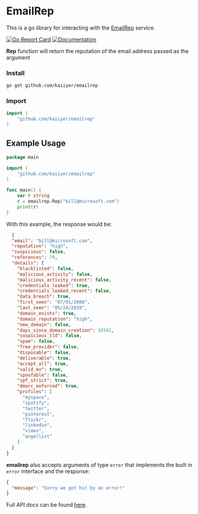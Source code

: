 # EmailRep

This is a go library for interacting with the [EmailRep](https://emailrep.io) service.


[![Go Report Card](https://goreportcard.com/badge/github.com/kaiiyer/emailrep)](https://goreportcard.com/report/github.com/kaiiyer/emailrep)
[![Documentation](https://godoc.org/github.com/kaiiyer/emailrep?status.svg)](http://godoc.org/github.com/kaiiyer/emailrep)

**Rep** function will return the reputation of the email address passed as the argument 

### Install

```bash
go get github.com/kaiiyer/emailrep
```

### Import

```go
import (
	"github.com/kaiiyer/emailrep"
)
```

## Example Usage

```go
package main

import (
	"github.com/kaiiyer/emailrep"
)

func main() {
	var r string
	r = emailrep.Rep("bill@microsoft.com")
	print(r)
}
```

With this example, the response would be:

```json
  {
  "email": "bill@microsoft.com",
  "reputation": "high",
  "suspicious": false,
  "references": 79,
  "details": {
    "blacklisted": false,
    "malicious_activity": false,
    "malicious_activity_recent": false,
    "credentials_leaked": true,
    "credentials_leaked_recent": false,
    "data_breach": true,
    "first_seen": "07/01/2008",
    "last_seen": "05/24/2019",
    "domain_exists": true,
    "domain_reputation": "high",
    "new_domain": false,
    "days_since_domain_creation": 10341,
    "suspicious_tld": false,
    "spam": false,
    "free_provider": false,
    "disposable": false,
    "deliverable": true,
    "accept_all": true,
    "valid_mx": true,
    "spoofable": false,
    "spf_strict": true,
    "dmarc_enforced": true,
    "profiles": [
      "myspace",
      "spotify",
      "twitter",
      "pinterest",
      "flickr",
      "linkedin",
      "vimeo",
      "angellist"
    ]
  }
}
```

**emailrep** also accepts arguments of type `error` that implements the built in `error` interface and the response:

```json
{
  "message": "Sorry we got hit by an error!"
}
```

Full API docs can be found [here](https://docs.emailrep.io).
